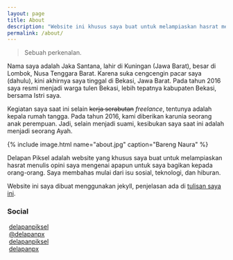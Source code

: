 ```yaml
---
layout: page
title: About
description: "Website ini khusus saya buat untuk melampiaskan hasrat menulis opini saya mengenai apapun untuk saya bagikan kepada orang-orang."
permalink: /about/
---
```


> Sebuah perkenalan. 

Nama saya adalah Jaka Santana, lahir di Kuningan (Jawa Barat), besar di Lombok, Nusa Tenggara Barat. Karena suka cengcengin pacar saya (dahulu), kini akhirnya saya tinggal di Bekasi, Jawa Barat. Pada tahun 2016 saya resmi menjadi warga tulen Bekasi, lebih tepatnya kabupaten Bekasi, bersama Istri saya.

Kegiatan saya saat ini selain ~~kerja serabutan~~ *freelance*, tentunya adalah kepala rumah tangga. Pada tahun 2016, kami diberikan karunia seorang anak perempuan. Jadi, selain menjadi suami, kesibukan saya saat ini adalah menjadi seorang Ayah.

{% include image.html name="about.jpg" caption="Bareng Naura" %}

Delapan Piksel adalah website yang khusus saya buat untuk melampiaskan hasrat menulis opini saya mengenai apapun untuk saya bagikan kepada orang-orang. Saya membahas mulai dari isu sosial, teknologi, dan hiburan.

Website ini saya dibuat menggunakan jekyll, penjelasan ada di [tulisan saya ini](/beralih-ke-jekyll).

### Social
<i class="fa fa-envelope" aria-hidden="true" style="color:#DD4B39"></i>&nbsp;[delapanpiksel](mailto:delapanpiksel@gmail.com) <br>
<i class="fa fa-twitter-square" aria-hidden="true" style="color:#00aced"></i>&nbsp;[@delapanpx](https://twitter.com/delapanpx)<br>
<i class="fa fa-facebook-square" aria-hidden="true" style="color:#3b5998"></i>&nbsp;[delapanpiksel](https://facebook.com/delapanpiksel) <br>
<i class="fa fa-instagram" aria-hidden="true" style="color:#517fa4"></i>&nbsp;[delapanpx](https://instagram.com/delapanpx)
